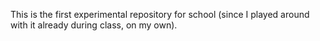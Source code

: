 This is the first experimental repository for school (since I played around
with it already during class, on my own).
